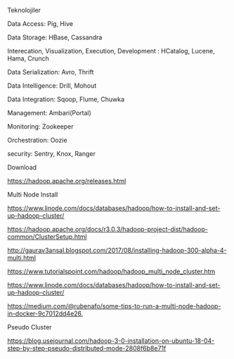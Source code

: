 Teknolojiler

Data Access: Pig, Hive

Data Storage: HBase, Cassandra

Interecation, Visualization, Execution, Development : HCatalog, Lucene, Hama, Crunch

Data Serialization: Avro, Thrift

Data Intelligence: Drill, Mohout

Data Integration: Sqoop, Flume, Chuwka

Management: Ambari(Portal)

Monitoring: Zookeeper

Orchestration: Oozie

security: Sentry, Knox, Ranger

Download 

https://hadoop.apache.org/releases.html

Multi Node Install

https://www.linode.com/docs/databases/hadoop/how-to-install-and-set-up-hadoop-cluster/

https://hadoop.apache.org/docs/r3.0.3/hadoop-project-dist/hadoop-common/ClusterSetup.html

http://gaurav3ansal.blogspot.com/2017/08/installing-hadoop-300-alpha-4-multi.html

https://www.tutorialspoint.com/hadoop/hadoop_multi_node_cluster.htm

https://www.linode.com/docs/databases/hadoop/how-to-install-and-set-up-hadoop-cluster/

https://medium.com/@rubenafo/some-tips-to-run-a-multi-node-hadoop-in-docker-9c7012dd4e26,



Pseudo Cluster

https://blog.usejournal.com/hadoop-3-0-installation-on-ubuntu-18-04-step-by-step-pseudo-distributed-mode-2808f6b8e71f

